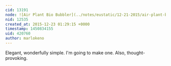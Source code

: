 ```yaml
---
cid: 13191
node: ![Air Plant Bio Bubbler](../notes/eustatic/12-21-2015/air-plant-bio-bubbler)
nid: 12535
created_at: 2015-12-23 01:29:15 +0000
timestamp: 1450834155
uid: 420760
author: marlokeno
---
```


Elegant, wonderfully simple.
I'm going to make one.
Also, thought-provoking.